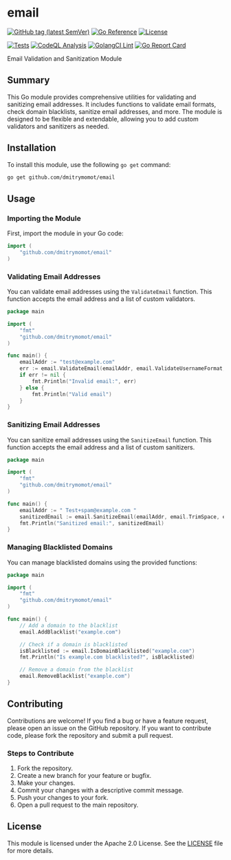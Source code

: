 # email

[![GitHub tag (latest SemVer)](https://img.shields.io/github/tag/dmitrymomot/email)](https://github.com/dmitrymomot/email/tags)
[![Go Reference](https://pkg.go.dev/badge/github.com/dmitrymomot/email.svg)](https://pkg.go.dev/github.com/dmitrymomot/email)
[![License](https://img.shields.io/github/license/dmitrymomot/email)](https://github.com/dmitrymomot/email/blob/main/LICENSE)


[![Tests](https://github.com/dmitrymomot/email/actions/workflows/tests.yml/badge.svg)](https://github.com/dmitrymomot/email/actions/workflows/tests.yml)
[![CodeQL Analysis](https://github.com/dmitrymomot/email/actions/workflows/codeql-analysis.yml/badge.svg)](https://github.com/dmitrymomot/email/actions/workflows/codeql-analysis.yml)
[![GolangCI Lint](https://github.com/dmitrymomot/email/actions/workflows/golangci-lint.yml/badge.svg)](https://github.com/dmitrymomot/email/actions/workflows/golangci-lint.yml)
[![Go Report Card](https://goreportcard.com/badge/github.com/dmitrymomot/email)](https://goreportcard.com/report/github.com/dmitrymomot/email)

Email Validation and Sanitization Module

## Summary

This Go module provides comprehensive utilities for validating and sanitizing email addresses. It includes functions to validate email formats, check domain blacklists, sanitize email addresses, and more. The module is designed to be flexible and extendable, allowing you to add custom validators and sanitizers as needed.

## Installation

To install this module, use the following `go get` command:

```sh
go get github.com/dmitrymomot/email
```

## Usage

### Importing the Module

First, import the module in your Go code:

```go
import (
    "github.com/dmitrymomot/email"
)
```

### Validating Email Addresses

You can validate email addresses using the `ValidateEmail` function. This function accepts the email address and a list of custom validators.

```go
package main

import (
    "fmt"
    "github.com/dmitrymomot/email"
)

func main() {
    emailAddr := "test@example.com"
    err := email.ValidateEmail(emailAddr, email.ValidateUsernameFormat, email.ValidateIcanSuffix, email.IsAddressBlacklisted)
    if err != nil {
        fmt.Println("Invalid email:", err)
    } else {
        fmt.Println("Valid email")
    }
}
```

### Sanitizing Email Addresses

You can sanitize email addresses using the `SanitizeEmail` function. This function accepts the email address and a list of custom sanitizers.

```go
package main

import (
    "fmt"
    "github.com/dmitrymomot/email"
)

func main() {
    emailAddr := " Test+spam@example.com "
    sanitizedEmail := email.SanitizeEmail(emailAddr, email.TrimSpace, email.ToLower, email.RemoveAfterPlus)
    fmt.Println("Sanitized email:", sanitizedEmail)
}
```

### Managing Blacklisted Domains

You can manage blacklisted domains using the provided functions:

```go
package main

import (
    "fmt"
    "github.com/dmitrymomot/email"
)

func main() {
    // Add a domain to the blacklist
    email.AddBlacklist("example.com")

    // Check if a domain is blacklisted
    isBlacklisted := email.IsDomainBlacklisted("example.com")
    fmt.Println("Is example.com blacklisted?", isBlacklisted)

    // Remove a domain from the blacklist
    email.RemoveBlacklist("example.com")
}
```

## Contributing

Contributions are welcome! If you find a bug or have a feature request, please open an issue on the GitHub repository. If you want to contribute code, please fork the repository and submit a pull request.

### Steps to Contribute

1. Fork the repository.
2. Create a new branch for your feature or bugfix.
3. Make your changes.
4. Commit your changes with a descriptive commit message.
5. Push your changes to your fork.
6. Open a pull request to the main repository.

## License

This module is licensed under the Apache 2.0 License. See the [LICENSE](LICENSE) file for more details.
